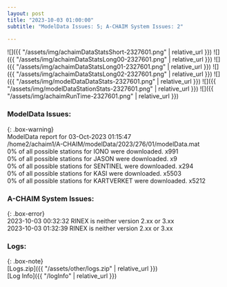 ```yaml
---
layout: post
title: "2023-10-03 01:00:00"
subtitle: "ModelData Issues: 5; A-CHAIM System Issues: 2"

---
```


![]({{ "/assets/img/achaimDataStatsShort-2327601.png" | relative_url }})
![]({{ "/assets/img/achaimDataStatsLong00-2327601.png" | relative_url }})
![]({{ "/assets/img/achaimDataStatsLong01-2327601.png" | relative_url }})
![]({{ "/assets/img/achaimDataStatsLong02-2327601.png" | relative_url }})
![]({{ "/assets/img/modelDataDataStats-2327601.png" | relative_url }})
![]({{ "/assets/img/modelDataStationStats-2327601.png" | relative_url }})
![]({{ "/assets/img/achaimRunTime-2327601.png" | relative_url }})


### ModelData Issues:  
  
{: .box-warning}  
 ModelData report for 03-Oct-2023 01:15:47   
 /home2/achaim1/A-CHAIM/modelData/2023/276/01/modelData.mat   
 0% of all possible stations for IONO were downloaded. x991   
 0% of all possible stations for JASON were downloaded. x9   
 0% of all possible stations for SENTINEL were downloaded. x294   
 0% of all possible stations for KASI were downloaded. x5503   
 0% of all possible stations for KARTVERKET were downloaded. x5212   
  
### A-CHAIM System Issues:  
  
{: .box-error}  
2023-10-03 00:32:32 RINEX is neither version 2.xx or 3.xx  
2023-10-03 01:32:39 RINEX is neither version 2.xx or 3.xx  

### Logs:  
  
{: .box-note}  
[Logs.zip]({{ "/assets/other/logs.zip" | relative_url }})  
[Log Info]({{ "/logInfo" | relative_url }})  
